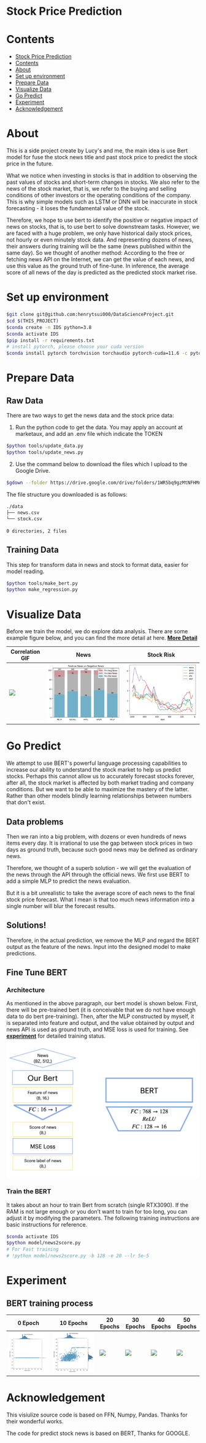 # Stock Price Prediction

# Contents

- [Stock Price Prediction](#stock-price-prediction)
- [Contents](#contents)
- [About](#about)
- [Set up environment](#set-up-environment)
- [Prepare Data](#prepare-data)
- [Visualize Data](#visualize-data)
- [Go Predict](#go-predict)
- [Experiment](#experiment)
- [Acknowledgement](#acknowledgement)

# About

This is a side project create by Lucy's and me, the main idea is use Bert model for fuse the stock news title and past stock price to predict the stock price in the future.

What we notice when investing in stocks is that in addition to observing the past values of stocks and short-term changes in stocks. We also refer to the news of the stock market, that is, we refer to the buying and selling conditions of other investors or the operating conditions of the company. This is why simple models such as LSTM or DNN will be inaccurate in stock forecasting - it loses the fundamental value of the stock.

Therefore, we hope to use bert to identify the positive or negative impact of news on stocks, that is, to use bert to solve downstream tasks. However, we are faced with a huge problem, we only have historical daily stock prices, not hourly or even minutely stock data. And representing dozens of news, their answers during training will be the same (news published within the same day).
So we thought of another method: According to the free or fetching news API on the Internet, we can get the value of each news, and use this value as the ground truth of fine-tune. In inference, the average score of all news of the day is predicted as the predicted stock market rise.

<!-- 
# Report

You can find the report in this table.

|      | HW1                              | HW2                  | HW3 | HW4 | HW5 |
| ---- | -------------------------------- | -------------------- | --- | --- | --- |
| Link | [PDF](./HWreport/HW1_109511068.pdf) | [MD](./HWreport/hw2.md) |     |     |     | -->

# Set up environment

```bash
$git clone git@github.com:henrytsui000/DataScienceProject.git
$cd $(THIS_PROJECT)
$conda create -n IDS python=3.8
$conda activate IDS
$pip install -r requirements.txt
# install pytorch, please choose your cuda version
$conda install pytorch torchvision torchaudio pytorch-cuda=11.6 -c pytorch -c nvidia
```

# Prepare Data

## Raw Data

There are two ways to get the news data and the stock price data:

1. Run the python code to get the data. You may apply an account at marketaux, and add an .env file which indicate the TOKEN

```bash
$python tools/update_data.py
$python tools/update_news.py
```

2. Use the command below to download the files which I upload to the Google Drive.

```bash
$gdown --folder https://drive.google.com/drive/folders/1WR5bq9gzMtNFHMnTB6dLEm8AeJj8b9ZT?usp=share_link
```

The file structure you downloaded is as follows:

```
./data
├── news.csv
└── stock.csv 

0 directories, 2 files
```

## Training Data

This step for transform data in news and stock to format data, easier for model reading.

```bash
$python tools/make_bert.py
$python make_regression.py
```

# Visualize Data

Before we train the model, we do explore data analysis. There are some example figure below, and you can find the more detail at here. [**More Detail**](visulize/README.md)

| Correlation GIF | News | Stock Risk |
|-|-|-|
|![](https://i.imgur.com/wjYecB1.gif)|![](./src/EDA/pvn.png)|![](./src/trend/risk.png)|

# Go Predict

We attempt to use BERT's powerful language processing capabilities to increase our ability to understand the stock market to help us predict stocks. Perhaps this cannot allow us to accurately forecast stocks forever, after all, the stock market is affected by both market trading and company conditions. But we want to be able to maximize the mastery of the latter. Rather than other models blindly learning relationships between numbers that don't exist.

## Data problems

Then we ran into a big problem, with dozens or even hundreds of news items every day. It is irrational to use the gap between stock prices in two days as ground truth, because such good news may be defined as ordinary news.

Therefore, we thought of a superb solution - we will get the evaluation of the news through the API through the official news. We first use BERT to add a simple MLP to predict the news evaluation.

But it is a bit unrealistic to take the average score of each news to the final stock price forecast. What I mean is that too much news information into a single number will blur the forecast results.

## Solutions!

Therefore, in the actual prediction, we remove the MLP and regard the BERT output as the feature of the news. Input into the designed model to make predictions.




## Fine Tune BERT

### Architecture

As mentioned in the above paragraph, our bert model is shown below. First, there will be pre-trained bert (it is conceivable that we do not have enough data to do bert pre-training). Then, after the MLP constructed by myself, it is separated into feature and output, and the value obtained by output and news API is used as ground truth, and MSE loss is used for training. See **[experiment](#experiment)** for detailed training status.
![](./src/else/bert.png)

### Train the BERT

It takes about an hour to train Bert from scratch (single RTX3090).
If the RAM is not large enough or you don’t want to train for too long, you can adjust it by modifying the parameters. The following training instructions are basic instructions for reference.
```bash
$conda activate IDS
$python model/news2score.py
# For Fast training
# !python model/news2score.py -b 128 -e 20 --lr 5e-5
```

# Experiment

## BERT training process


|0 Epoch|10 Epochs|20 Epochs|30 Epochs|40 Epochs|50 Epochs|
|-|-|-|-|-|-|
|![](./src/train/E0.jpg)|![](./src/train/E10.jpg)|![](./src/train/E20.jpg)|![](./src/train/E30.jpg)|![](./src/train/E40.jpg)|![](./src/train/E49.jpg)|


# Acknowledgement

This visiulize source code is based on FFN, Numpy, Pandas. Thanks for their wonderful works.

The code for predict stock news is based on BERT, Thanks for GOOGLE.
